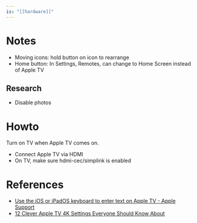 ```yaml
---
is: "[[hardware]]"
---
```

# Notes
* Moving icons: hold button on icon to rearrange
* Home button: In Settings, Remotes, can change to Home Screen instead of Apple TV

## Research
* Disable photos

# Howto
Turn on TV when Apple TV comes on.
- Connect Apple TV via HDMI
- On TV, make sure hdmi-cec/simplink is enabled

# References
* [Use the iOS or iPadOS keyboard to enter text on Apple TV - Apple Support](https://support.apple.com/guide/tv/use-the-ios-or-ipados-keyboard-atvb827791d6/tvos)
* [12 Clever Apple TV 4K Settings Everyone Should Know About](https://lifehacker.com/12-clever-apple-tv-4k-settings-everyone-should-know-abo-1847766109/slides/3)
